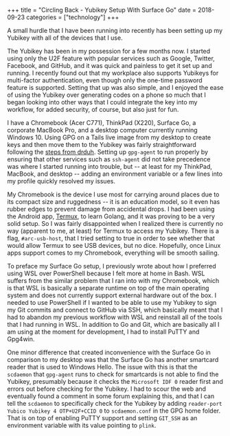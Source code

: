 +++
title = "Circling Back - Yubikey Setup With Surface Go"
date = 2018-09-23
categories = ["technology"]
+++

A small hurdle that I have been running into recently has been setting up my Yubikey with all of the devices that I use.

The Yubikey has been in my possession for a few months now.
I started using only the U2F feature with popular services such as Google, Twitter, Facebook, and GitHub, and it was quick and painless to get it set up and running.
I recently found out that my workplace also supports Yubikeys for multi-factor authentication, even though only the one-time password feature is supported.
Setting that up was also simple, and I enjoyed the ease of using the Yubikey over generating codes on a phone so much that I began looking into other ways that I could integrate the key into my workflow, for added security, of course, but also just for fun.

I have a Chromebook (Acer C771), ThinkPad (X220), Surface Go, a corporate MacBook Pro, and a desktop computer currently running Windows 10.
Using GPG on a Tails live image from my desktop to create keys and then move them to the Yubikey was fairly straightforward following the [steps from drduh](https://github.com/drduh/YubiKey-Guide).
Setting up `gpg-agent` to run properly by ensuring that other services such as `ssh-agent` did not take precedence was where I started running into trouble, but -- at least for my ThinkPad, MacBook, and desktop -- adding an environment variable or a few lines into my profile quickly resolved my issues.

My Chromebook is the device I use most for carrying around places due to its compact size and ruggedness -- it is an education model, so it even has rubber edges to prevent damage from accidental drops.
I had been using the Android app, [Termux](https://termux.com/), to learn Golang, and it was proving to be a very solid setup.
So I was fairly disappointed when I realized there is currently no way (apparent to me, at least) for Termux to access my Yubikey.
There is a flag, `#arc-usb-host`, that I tried setting to true in order to see whether that would allow Termux to see USB devices, but no dice.
Hopefully, once Linux apps support comes to my Chromebook, everything will be smooth sailing.

To preface my Surface Go setup, I previously wrote about how I preferred using WSL over PowerShell because I felt more at home in Bash.
WSL suffers from the similar problem that I ran into with my Chromebook, which is that WSL is basically a separate runtime on top of the main operating system and does not currently support external hardware out of the box.
I needed to use PowerShell if I wanted to be able to use my Yubikey to sign my Git commits and connect to GitHub via SSH, which basically meant that I had to abandon my previous workflow with WSL and reinstall all of the tools that I had running in WSL.
In addition to Go and Git, which are basically all I am using at the moment for development, I had to install PuTTY and Gpg4win.

One minor difference that created inconvenience with the Surface Go in comparison to my desktop was that the Surface Go has another smartcard reader that is used to Windows Hello.
The issue with this is that the `scdaemon` that `gpg-agent` runs to check for smartcards is not able to find the Yubikey, presumably because it checks the `Microsoft IDF 0` reader first and errors out before checking for the Yubikey.
I had to scour the web and eventually found a comment in some forum explaining this, and that I can tell the `scdaemon` to specifically check for the Yubikey by adding `reader-port Yubico Yubikey 4 OTP+U2F+CCID 0` to `scdaemon.conf` in the GPG home folder.
That is on top of enabling PuTTY support and setting `GIT_SSH` as an environment variable with its value pointing to `plink`.

